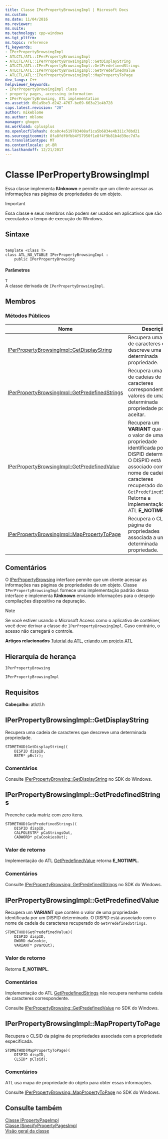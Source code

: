 ```yaml
---
title: Classe IPerPropertyBrowsingImpl | Microsoft Docs
ms.custom: 
ms.date: 11/04/2016
ms.reviewer: 
ms.suite: 
ms.technology: cpp-windows
ms.tgt_pltfrm: 
ms.topic: reference
f1_keywords:
- IPerPropertyBrowsingImpl
- ATLCTL/ATL::IPerPropertyBrowsingImpl
- ATLCTL/ATL::IPerPropertyBrowsingImpl::GetDisplayString
- ATLCTL/ATL::IPerPropertyBrowsingImpl::GetPredefinedStrings
- ATLCTL/ATL::IPerPropertyBrowsingImpl::GetPredefinedValue
- ATLCTL/ATL::IPerPropertyBrowsingImpl::MapPropertyToPage
dev_langs: C++
helpviewer_keywords:
- IPerPropertyBrowsingImpl class
- property pages, accessing information
- IPerPropertyBrowsing, ATL implementation
ms.assetid: 0b1a9be3-d242-4767-be69-663a21e4b728
caps.latest.revision: "20"
author: mikeblome
ms.author: mblome
manager: ghogen
ms.workload: cplusplus
ms.openlocfilehash: dca0c4e519703408af1ca5b6834e4b311c70bd21
ms.sourcegitcommit: 8fa8fdf0fbb4f57950f1e8f4f9b81b4d39ec7d7a
ms.translationtype: MT
ms.contentlocale: pt-BR
ms.lasthandoff: 12/21/2017
---
```

# <a name="iperpropertybrowsingimpl-class"></a>Classe IPerPropertyBrowsingImpl
Essa classe implementa **IUnknown** e permite que um cliente acessar as informações nas páginas de propriedades de um objeto.  
  
> [!IMPORTANT]
>  Essa classe e seus membros não podem ser usados em aplicativos que são executados o tempo de execução do Windows.  
  
## <a name="syntax"></a>Sintaxe  
  
```

template <class T>
class ATL_NO_VTABLE IPerPropertyBrowsingImpl :
    public IPerPropertyBrowsing
```  
  
#### <a name="parameters"></a>Parâmetros  
 `T`  
 A classe derivada de `IPerPropertyBrowsingImpl`.  
  
## <a name="members"></a>Membros  
  
### <a name="public-methods"></a>Métodos Públicos  
  
|Nome|Descrição|  
|----------|-----------------|  
|[IPerPropertyBrowsingImpl::GetDisplayString](#getdisplaystring)|Recupera uma cadeia de caracteres que descreve uma determinada propriedade.|  
|[IPerPropertyBrowsingImpl::GetPredefinedStrings](#getpredefinedstrings)|Recupera uma matriz de cadeias de caracteres correspondentes aos valores de uma determinada propriedade pode aceitar.|  
|[IPerPropertyBrowsingImpl::GetPredefinedValue](#getpredefinedvalue)|Recupera um **VARIANT** que contém o valor de uma propriedade identificada por um DISPID determinado. O DISPID está associado com o nome de cadeia de caracteres recuperado do `GetPredefinedStrings`. Retorna a implementação de ATL **E_NOTIMPL**.|  
|[IPerPropertyBrowsingImpl::MapPropertyToPage](#mappropertytopage)|Recupera o CLSID da página de propriedades associada a uma determinada propriedade.|  
  
## <a name="remarks"></a>Comentários  
 O [IPerPropertyBrowsing](http://msdn.microsoft.com/library/windows/desktop/ms678432) interface permite que um cliente acessar as informações nas páginas de propriedades de um objeto. Classe `IPerPropertyBrowsingImpl` fornece uma implementação padrão dessa interface e implementa **IUnknown** enviando informações para o despejo compilações dispositivo na depuração.  
  
> [!NOTE]
>  Se você estiver usando o Microsoft Access como o aplicativo de contêiner, você deve derivar a classe de `IPerPropertyBrowsingImpl`. Caso contrário, o acesso não carregará o controle.  
  
 **Artigos relacionados** [Tutorial da ATL](../../atl/active-template-library-atl-tutorial.md), [criando um projeto ATL](../../atl/reference/creating-an-atl-project.md)  
  
## <a name="inheritance-hierarchy"></a>Hierarquia de herança  
 `IPerPropertyBrowsing`  
  
 `IPerPropertyBrowsingImpl`  
  
## <a name="requirements"></a>Requisitos  
 **Cabeçalho:** atlctl.h  
  
##  <a name="getdisplaystring"></a>IPerPropertyBrowsingImpl::GetDisplayString  
 Recupera uma cadeia de caracteres que descreve uma determinada propriedade.  
  
```
STDMETHOD(GetDisplayString)(
    DISPID dispID,
    BSTR* pBstr);
```  
  
### <a name="remarks"></a>Comentários  
 Consulte [IPerPropertyBrowsing::GetDisplayString](http://msdn.microsoft.com/library/windows/desktop/ms688734) no SDK do Windows.  
  
##  <a name="getpredefinedstrings"></a>IPerPropertyBrowsingImpl::GetPredefinedStrings  
 Preenche cada matriz com zero itens.  
  
```
STDMETHOD(GetPredefinedStrings)(
    DISPID dispID,
    CALPOLESTR* pCaStringsOut,
    CADWORD* pCaCookiesOut);
```  
  
### <a name="return-value"></a>Valor de retorno  
 Implementação do ATL [GetPredefinedValue](#getpredefinedvalue) retorna **E_NOTIMPL**.  
  
### <a name="remarks"></a>Comentários  
 Consulte [IPerPropertyBrowsing: GetPredefinedStrings](http://msdn.microsoft.com/library/windows/desktop/ms679724) no SDK do Windows.  
  
##  <a name="getpredefinedvalue"></a>IPerPropertyBrowsingImpl::GetPredefinedValue  
 Recupera um **VARIANT** que contém o valor de uma propriedade identificada por um DISPID determinado. O DISPID está associado com o nome de cadeia de caracteres recuperado do `GetPredefinedStrings`.  
  
```
STDMETHOD(GetPredefinedValue)(
    DISPID dispID,
    DWORD dwCookie,
    VARIANT* pVarOut);
```  
  
### <a name="return-value"></a>Valor de retorno  
 Retorna **E_NOTIMPL**.  
  
### <a name="remarks"></a>Comentários  
 Implementação do ATL [GetPredefinedStrings](#getpredefinedstrings) não recupera nenhuma cadeia de caracteres correspondente.  
  
 Consulte [IPerPropertyBrowsing::GetPredefinedValue](http://msdn.microsoft.com/library/windows/desktop/ms690401) no SDK do Windows.  
  
##  <a name="mappropertytopage"></a>IPerPropertyBrowsingImpl::MapPropertyToPage  
 Recupera o CLSID da página de propriedades associada com a propriedade especificada.  
  
```
STDMETHOD(MapPropertyToPage)(
    DISPID dispID,
    CLSID* pClsid);
```  
  
### <a name="remarks"></a>Comentários  
 ATL usa mapa de propriedade do objeto para obter essas informações.  
  
 Consulte [IPerPropertyBrowsing::MapPropertyToPage](http://msdn.microsoft.com/library/windows/desktop/ms694476) no SDK do Windows.  
  
## <a name="see-also"></a>Consulte também  
 [Classe IPropertyPageImpl](../../atl/reference/ipropertypageimpl-class.md)   
 [Classe ISpecifyPropertyPagesImpl](../../atl/reference/ispecifypropertypagesimpl-class.md)   
 [Visão geral da classe](../../atl/atl-class-overview.md)
